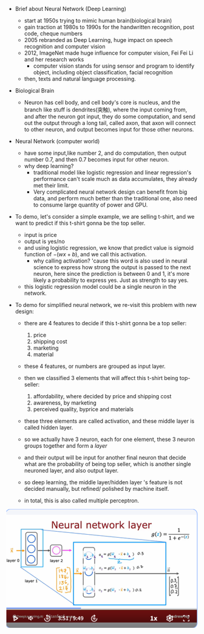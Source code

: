 - Brief about Neural Network (Deep Learning)
    - start at 1950s trying  to mimic human brain(biological brain)
    - gain traction at 1980s to 1990s for the handwritten recognition, post code, cheque numbers
    - 2005 rebranded as Deep Learning, huge impact on speech recognition and computer vision
    - 2012, ImageNet made huge influence for computer vision, Fei Fei Li and her research works
        - computer vision stands for using sensor and program to identify object, including object classification, facial recognition 
    - then, texts and natural language processing.

- Biological Brain
    - Neuron has cell body, and cell body's core is nucleus, and the branch like stuff is dendrites(突触), where the input coming from, and after the neuron got input, they do some computation, and send out the output through a long tail, called axon, that axon will connect to other neuron, and output becomes input for those other neurons.


- Neural Network (computer world)
    - have some input,like number 2, and do computation, then output number 0.7, and then 0.7 becomes input for other neuron.
    - why deep learning?
        - traditional model like logistic regression and linear regression's performance can't scale much as data accumulates, they already met their limit.
        - Very complicated neural network design can benefit from big data, and perform much better than the traditional one, also need to consume large quantity of power and GPU.

- To demo, let's consider a simple example, we are selling t-shirt, and we want to predict if this t-shirt gonna be the top seller.
    - input is price
    - output is yes/no
    - and using logistic regression, we know that predict value is sigmoid function of $-(wx+b)$, and we call this activation. 
        - why calling activation? 'cause this word is also used in neural science to express how strong the output is passed to the next neuron, here since the prediction is between 0 and 1, it's more likely a probability to express yes. Just as strength to say yes.
    - this logistic regression model could be a single neuron in the network.

- To demo for simplified neural network, we re-visit this problem with new design:
    - there are 4 features to decide if this t-shirt gonna be a top seller:
        1. price
        2. shipping cost
        3. marketing
        4. material
    - these 4 features, or numbers are grouped as input layer.
    - then we classified 3 elements that will affect this t-shirt being top-seller:
        1. affordability, where decided by price and shipping cost
        2. awareness, by marketing
        3. perceived quality, byprice and materials
    - these three elements are called activation, and these middle layer is called hidden layer.

    - so we actually have 3 neuron, each for one element, these 3 neuron groups together and form a *layer*
    - and their output will be input for another final neuron that decide what are the probability of being top seller, which is another single neuroned layer, and also output layer.
    - so deep learning, the middle layer/hidden layer 's feature is not decided manually, but refined/ polished by machine itself.
    - in total, this is also called multiple perceptron.


![layer](./NeuralNetwork_layer.png)
